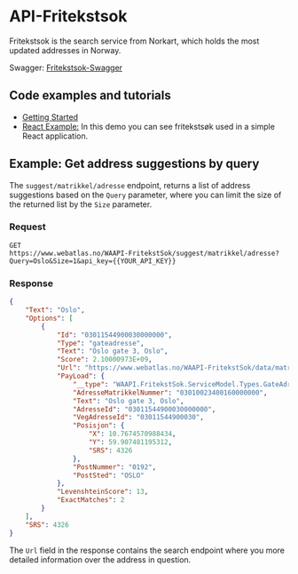 # API-Fritekstsok
Fritekstsok is the search service from Norkart, which holds the most updated addresses in Norway.  

Swagger: [Fritekstsok-Swagger](https://www.webatlas.no/WAAPI-FritekstSok/swagger-ui/)

## Code examples and tutorials
- [Getting Started](./../code_and_tutorials/getting%20started%20-%20fritekstsok)
- [React Example:](./../code_and_tutorials/reactleaflet_fritekstsok_maptiles_matrikkelkart_example) In this demo you can see fritekstsøk used in a simple React application.

## Example: Get address suggestions by query

The ```suggest/matrikkel/adresse``` endpoint, returns a list of address suggestions based on the ```Query``` parameter, where you can limit the size of the returned list by the ```Size``` parameter. 

### Request

```
GET
https://www.webatlas.no/WAAPI-FritekstSok/suggest/matrikkel/adresse?Query=Oslo&Size=1&api_key={{YOUR_API_KEY}}
```

### Response

```json
{
    "Text": "Oslo",
    "Options": [
        {
            "Id": "03011544900030000000",
            "Type": "gateadresse",
            "Text": "Oslo gate 3, Oslo",
            "Score": 2.10000973E+09,
            "Url": "https://www.webatlas.no/WAAPI-FritekstSok/data/matrikkel/adresse/gateadresse/03011544900030000000",
            "PayLoad": {
                "__type": "WAAPI.FritekstSok.ServiceModel.Types.GateAdressePayLoad, WAAPI.FritekstSok.ServiceModel",
                "AdresseMatrikkelNummer": "03010023400160000000",
                "Text": "Oslo gate 3, Oslo",
                "AdresseId": "03011544900030000000",
                "VegAdresseId": "03011544900030",
                "Posisjon": {
                    "X": 10.7674570988434,
                    "Y": 59.907481195312,
                    "SRS": 4326
                },
                "PostNummer": "0192",
                "PostSted": "OSLO"
            },
            "LevenshteinScore": 13,
            "ExactMatches": 2
        }
    ],
    "SRS": 4326
}

```

The ```Url``` field in the response contains the search endpoint where you more detailed information over the address in question.  
